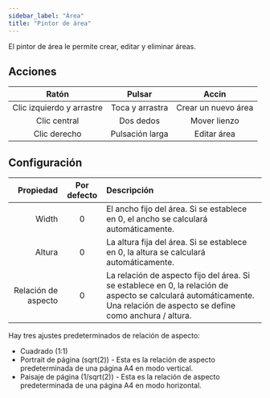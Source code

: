 ```yaml
---
sidebar_label: "Área"
title: "Pintor de área"
---
```


El pintor de área le permite crear, editar y eliminar áreas.

## Acciones

|           Ratón           |     Pulsar      |        Accin        |
|:-------------------------:|:---------------:|:-------------------:|
| Clic izquierdo y arrastre | Toca y arrastra | Crear un nuevo área |
|       Clic central        |    Dos dedos    |    Mover lienzo     |
|       Clic derecho        | Pulsación larga |     Editar área     |

## Configuración

|           Propiedad | Por defecto | Descripción                                                                                                                                                               |
| -------------------:|:-----------:|:------------------------------------------------------------------------------------------------------------------------------------------------------------------------- |
|               Width |      0      | El ancho fijo del área. Si se establece en 0, el ancho se calculará automáticamente.                                                                                      |
|              Altura |      0      | La altura fija del área. Si se establece en 0, la altura se calculará automáticamente.                                                                                    |
| Relación de aspecto |      0      | La relación de aspecto fijo del área. Si se establece en 0, la relación de aspecto se calculará automáticamente. Una relación de aspecto se define como anchura / altura. |

Hay tres ajustes predeterminados de relación de aspecto:

* Cuadrado (1:1)
* Portrait de página (sqrt(2)) - Esta es la relación de aspecto predeterminada de una página A4 en modo vertical.
* Paisaje de página (1/sqrt(2)) - Esta es la relación de aspecto predeterminada de una página A4 en modo horizontal.
